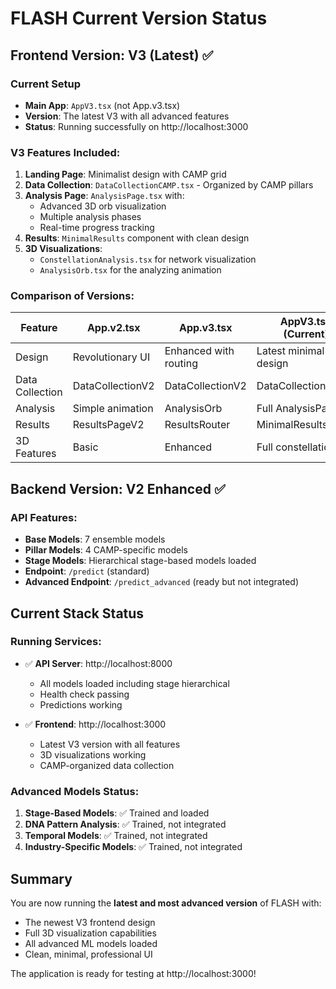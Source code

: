 # FLASH Current Version Status

## Frontend Version: V3 (Latest) ✅

### Current Setup
- **Main App**: `AppV3.tsx` (not App.v3.tsx)
- **Version**: The latest V3 with all advanced features
- **Status**: Running successfully on http://localhost:3000

### V3 Features Included:
1. **Landing Page**: Minimalist design with CAMP grid
2. **Data Collection**: `DataCollectionCAMP.tsx` - Organized by CAMP pillars
3. **Analysis Page**: `AnalysisPage.tsx` with:
   - Advanced 3D orb visualization
   - Multiple analysis phases
   - Real-time progress tracking
4. **Results**: `MinimalResults` component with clean design
5. **3D Visualizations**: 
   - `ConstellationAnalysis.tsx` for network visualization
   - `AnalysisOrb.tsx` for the analyzing animation

### Comparison of Versions:

| Feature | App.v2.tsx | App.v3.tsx | AppV3.tsx (Current) |
|---------|------------|------------|---------------------|
| Design | Revolutionary UI | Enhanced with routing | Latest minimal design |
| Data Collection | DataCollectionV2 | DataCollectionV2 | DataCollectionCAMP |
| Analysis | Simple animation | AnalysisOrb | Full AnalysisPage |
| Results | ResultsPageV2 | ResultsRouter | MinimalResults |
| 3D Features | Basic | Enhanced | Full constellation |

## Backend Version: V2 Enhanced ✅

### API Features:
- **Base Models**: 7 ensemble models
- **Pillar Models**: 4 CAMP-specific models  
- **Stage Models**: Hierarchical stage-based models loaded
- **Endpoint**: `/predict` (standard)
- **Advanced Endpoint**: `/predict_advanced` (ready but not integrated)

## Current Stack Status

### Running Services:
- ✅ **API Server**: http://localhost:8000
  - All models loaded including stage hierarchical
  - Health check passing
  - Predictions working

- ✅ **Frontend**: http://localhost:3000
  - Latest V3 version with all features
  - 3D visualizations working
  - CAMP-organized data collection

### Advanced Models Status:
1. **Stage-Based Models**: ✅ Trained and loaded
2. **DNA Pattern Analysis**: ✅ Trained, not integrated
3. **Temporal Models**: ✅ Trained, not integrated
4. **Industry-Specific Models**: ✅ Trained, not integrated

## Summary
You are now running the **latest and most advanced version** of FLASH with:
- The newest V3 frontend design
- Full 3D visualization capabilities
- All advanced ML models loaded
- Clean, minimal, professional UI

The application is ready for testing at http://localhost:3000!